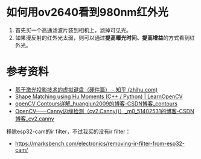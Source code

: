 # 如何用ov2640看到980nm红外光
1. 首先买一个高通滤波片装到相机上，滤掉可见光。
2. 如果漫反射的红外光太弱，则可以通过**提高曝光时间、提高增益**的方式看到红外光。

# 参考资料

- [基于激光投影技术的虚拟键盘（硬件篇） - 知乎 (zhihu.com)](https://zhuanlan.zhihu.com/p/42963682)
- [Shape Matching using Hu Moments (C++ / Python) | LearnOpenCV](https://learnopencv.com/shape-matching-using-hu-moments-c-python/)
- [openCV Contours详解_huangjun2009的博客-CSDN博客_contours](https://blog.csdn.net/huangjun2009/article/details/89393527)
- [OpenCV——Canny边缘检测（cv2.Canny()）_m0_51402531的博客-CSDN博客_cv2.canny](https://blog.csdn.net/m0_51402531/article/details/121066693)

移除esp32-cam的ir filter，不过我买的没有ir filter：
- https://marksbench.com/electronics/removing-ir-filter-from-esp32-cam/